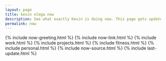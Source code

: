```yaml
---
layout: page
title: kevin olega now
description: See what exactly Kevin is doing now. This page gets updated regularly.
permalink: now
---
```

{% include now-greeting.html %}
{% include now-link.html %}
{% include work.html %}
{% include projects.html %}
{% include fitness.html %}
{% include personal.html %}
{% include now-source.html %}
{% include last-update.html %}